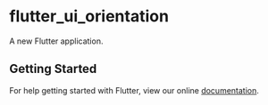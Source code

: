 # flutter_ui_orientation

A new Flutter application.

## Getting Started

For help getting started with Flutter, view our online
[documentation](https://flutter.io/).
